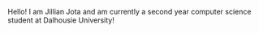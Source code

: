 Hello! I am Jillian Jota and am currently a second year computer science student at Dalhousie University! 

